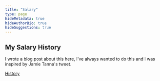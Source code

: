 ```yaml
---
title: "Salary"
type: page
hideMetadata: true
hideAuthorBio: true
hideSuggestions: true
---
```


## My Salary History

I wrote a blog post about this here, I've always wanted to do this and I was inspired by Jamie Tanna's tweet.

[History](https://www.notion.so/cf2ed0ecc4474133a5cd2bc5d4308db5)
